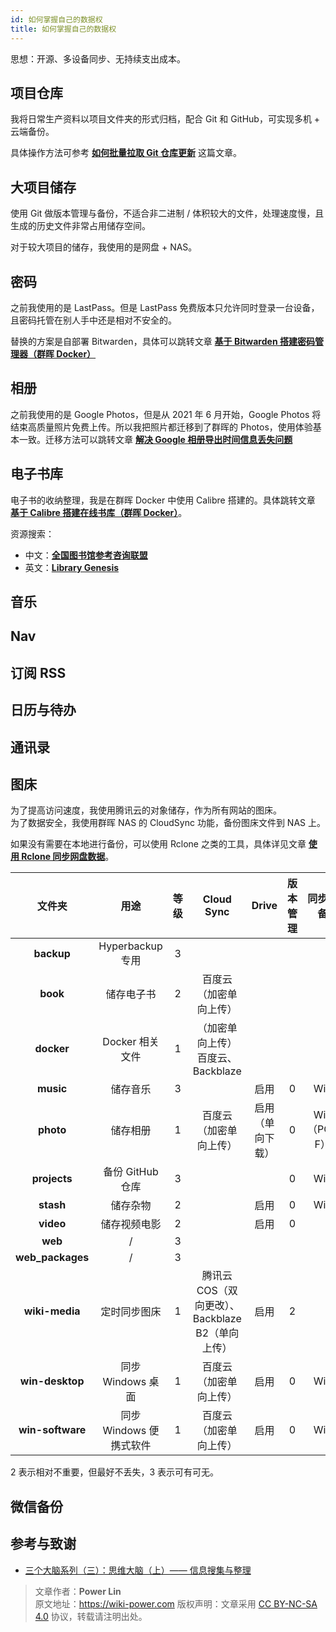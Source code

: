```yaml
---
id: 如何掌握自己的数据权
title: 如何掌握自己的数据权
---
```


思想：开源、多设备同步、无持续支出成本。

## 项目仓库

我将日常生产资料以项目文件夹的形式归档，配合 Git 和 GitHub，可实现多机 + 云端备份。

具体操作方法可参考 [**如何批量拉取 Git 仓库更新**](https://wiki-power.com/%E5%A6%82%E4%BD%95%E6%89%B9%E9%87%8F%E6%8B%89%E5%8F%96Git%E4%BB%93%E5%BA%93%E6%9B%B4%E6%96%B0) 这篇文章。

## 大项目储存

使用 Git 做版本管理与备份，不适合非二进制 / 体积较大的文件，处理速度慢，且生成的历史文件非常占用储存空间。

对于较大项目的储存，我使用的是网盘 + NAS。

## 密码

之前我使用的是 LastPass。但是 LastPass 免费版本只允许同时登录一台设备，且密码托管在别人手中还是相对不安全的。

替换的方案是自部署 Bitwarden，具体可以跳转文章 [**基于 Bitwarden 搭建密码管理器（群晖 Docker）**](https://wiki-power.com/%E5%9F%BA%E4%BA%8EBitwarden%E6%90%AD%E5%BB%BA%E5%AF%86%E7%A0%81%E7%AE%A1%E7%90%86%E5%99%A8%EF%BC%88%E7%BE%A4%E6%99%96Docker%EF%BC%89)

## 相册

之前我使用的是 Google Photos，但是从 2021 年 6 月开始，Google Photos 将结束高质量照片免费上传。所以我把照片都迁移到了群晖的 Photos，使用体验基本一致。迁移方法可以跳转文章 [**解决 Google 相册导出时间信息丢失问题**](https://wiki-power.com/%E8%A7%A3%E5%86%B3Google%E7%9B%B8%E5%86%8C%E5%AF%BC%E5%87%BA%E6%97%B6%E9%97%B4%E4%BF%A1%E6%81%AF%E4%B8%A2%E5%A4%B1%E9%97%AE%E9%A2%98)

## 电子书库

电子书的收纳整理，我是在群晖 Docker 中使用 Calibre 搭建的。具体跳转文章 [**基于 Calibre 搭建在线书库（群晖 Docker）**](https://wiki-power.com/%E5%9F%BA%E4%BA%8ECalibre%E6%90%AD%E5%BB%BA%E5%9C%A8%E7%BA%BF%E4%B9%A6%E5%BA%93%EF%BC%88%E7%BE%A4%E6%99%96Docker%EF%BC%89)。

资源搜索：

- 中文：[**全国图书馆参考咨询联盟**](http://www.ucdrs.superlib.net/)
- 英文：[**Library Genesis**](http://libgen.rs/)

## 音乐

## Nav

## 订阅 RSS

## 日历与待办

## 通讯录

## 图床

为了提高访问速度，我使用腾讯云的对象储存，作为所有网站的图床。  
为了数据安全，我使用群晖 NAS 的 CloudSync 功能，备份图床文件到 NAS 上。

如果没有需要在本地进行备份，可以使用 Rclone 之类的工具，具体详见文章 [**使用 Rclone 同步网盘数据**](https://wiki-power.com/%E4%BD%BF%E7%94%A8Rclone%E5%90%8C%E6%AD%A5%E7%BD%91%E7%9B%98%E6%95%B0%E6%8D%AE)。

|      文件夹      |          用途           | 等级 |            Cloud Sync             |      Drive       | 版本管理 |  同步设备   | 完全同步 | 其他           |
| :--------------: | :---------------------: | :--: | :-------------------------------: | :--------------: | :------: | :---------: | :------: | -------------- |
|    **backup**    |    Hyperbackup 专用     |  3   |                                   |                  |          |             |          |                |
|     **book**     |       储存电子书        |  2   |      百度云（加密单向上传）       |                  |          |             |          |                |
|    **docker**    |     Docker 相关文件     |  1   | （加密单向上传）百度云、Backblaze |                  |          |             |          |                |
|    **music**     |        储存音乐         |  3   |                                   |       启用       |    0     |     Win     |    否    |                |
|    **photo**     |        储存相册         |  1   |      百度云（加密单向上传）       | 启用（单向下载） |    0     | Win（PC-F） |    是    |                |
|   **projects**   |    备份 GitHub 仓库     |  3   |                                   |                  |    0     |     Win     |          |                |
|    **stash**     |        储存杂物         |  2   |                                   |       启用       |    0     |     Win     |    否    |                |
|    **video**     |      储存视频电影       |  2   |                                   |       启用       |    0     |             |          |                |
|     **web**      |            /            |  3   |                                   |                  |          |             |          |                |
| **web_packages** |            /            |  3   |                                   |                  |          |             |          |                |
|  **wiki-media**  |      定时同步图床       |  1   |   腾讯云 COS（双向更改）、Backblaze B2（单向上传）   |       启用       |    2     |             |          | 同步腾讯云 COS |
| **win-desktop**  |    同步 Windows 桌面    |  1   |      百度云（加密单向上传）       |       启用       |    0     |     Win     |    是    |                |
| **win-software** | 同步 Windows 便携式软件 |  1   |      百度云（加密单向上传）       |       启用       |    0     |     Win     |    是    |                |

2 表示相对不重要，但最好不丢失，3 表示可有可无。

## 微信备份

## 参考与致谢

- [三个大脑系列（三）：思维大脑（上）—— 信息搜集与整理](https://sspai.com/post/66527)

> 文章作者：**Power Lin**  
> 原文地址：<https://wiki-power.com>
> 版权声明：文章采用 [CC BY-NC-SA 4.0](https://creativecommons.org/licenses/by/4.0/deed.zh) 协议，转载请注明出处。
